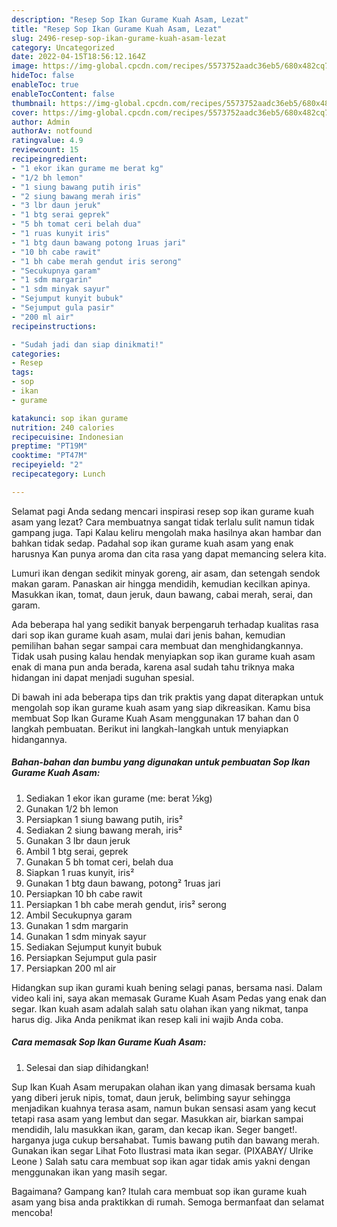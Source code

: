 ```yaml
---
description: "Resep Sop Ikan Gurame Kuah Asam, Lezat"
title: "Resep Sop Ikan Gurame Kuah Asam, Lezat"
slug: 2496-resep-sop-ikan-gurame-kuah-asam-lezat
category: Uncategorized
date: 2022-04-15T18:56:12.164Z
image: https://img-global.cpcdn.com/recipes/5573752aadc36eb5/680x482cq70/sop-ikan-gurame-kuah-asam-foto-resep-utama.jpg
hideToc: false
enableToc: true
enableTocContent: false
thumbnail: https://img-global.cpcdn.com/recipes/5573752aadc36eb5/680x482cq70/sop-ikan-gurame-kuah-asam-foto-resep-utama.jpg
cover: https://img-global.cpcdn.com/recipes/5573752aadc36eb5/680x482cq70/sop-ikan-gurame-kuah-asam-foto-resep-utama.jpg
author: Admin
authorAv: notfound
ratingvalue: 4.9
reviewcount: 15
recipeingredient:
- "1 ekor ikan gurame me berat kg"
- "1/2 bh lemon"
- "1 siung bawang putih iris"
- "2 siung bawang merah iris"
- "3 lbr daun jeruk"
- "1 btg serai geprek"
- "5 bh tomat ceri belah dua"
- "1 ruas kunyit iris"
- "1 btg daun bawang potong 1ruas jari"
- "10 bh cabe rawit"
- "1 bh cabe merah gendut iris serong"
- "Secukupnya garam"
- "1 sdm margarin"
- "1 sdm minyak sayur"
- "Sejumput kunyit bubuk"
- "Sejumput gula pasir"
- "200 ml air"
recipeinstructions:

- "Sudah jadi dan siap dinikmati!"
categories:
- Resep
tags:
- sop
- ikan
- gurame

katakunci: sop ikan gurame 
nutrition: 240 calories
recipecuisine: Indonesian
preptime: "PT19M"
cooktime: "PT47M"
recipeyield: "2"
recipecategory: Lunch

---
```



Selamat pagi Anda sedang mencari inspirasi resep sop ikan gurame kuah asam yang lezat? Cara membuatnya sangat tidak terlalu sulit namun tidak gampang juga. Tapi Kalau keliru mengolah maka hasilnya akan hambar dan bahkan tidak sedap. Padahal sop ikan gurame kuah asam yang enak harusnya Kan punya aroma dan cita rasa yang dapat memancing selera kita.


Lumuri ikan dengan sedikit minyak goreng, air asam, dan setengah sendok makan garam. Panaskan air hingga mendidih, kemudian kecilkan apinya. Masukkan ikan, tomat, daun jeruk, daun bawang, cabai merah, serai, dan garam.

Ada beberapa hal yang sedikit banyak berpengaruh terhadap kualitas rasa dari sop ikan gurame kuah asam, mulai dari jenis bahan, kemudian pemilihan bahan segar sampai cara membuat dan menghidangkannya. Tidak usah pusing kalau hendak menyiapkan sop ikan gurame kuah asam enak di mana pun anda berada, karena asal sudah tahu triknya maka hidangan ini dapat menjadi suguhan spesial.


Di bawah ini ada beberapa tips dan trik praktis yang dapat diterapkan untuk mengolah sop ikan gurame kuah asam yang siap dikreasikan. Kamu bisa membuat Sop Ikan Gurame Kuah Asam menggunakan 17 bahan dan 0 langkah pembuatan. Berikut ini langkah-langkah untuk menyiapkan hidangannya.

<!--inarticleads1-->

##### Bahan-bahan dan bumbu yang digunakan untuk pembuatan Sop Ikan Gurame Kuah Asam:

1. Sediakan 1 ekor ikan gurame (me: berat ½kg)
1. Gunakan 1/2 bh lemon
1. Persiapkan 1 siung bawang putih, iris²
1. Sediakan 2 siung bawang merah, iris²
1. Gunakan 3 lbr daun jeruk
1. Ambil 1 btg serai, geprek
1. Gunakan 5 bh tomat ceri, belah dua
1. Siapkan 1 ruas kunyit, iris²
1. Gunakan 1 btg daun bawang, potong² 1ruas jari
1. Persiapkan 10 bh cabe rawit
1. Persiapkan 1 bh cabe merah gendut, iris² serong
1. Ambil Secukupnya garam
1. Gunakan 1 sdm margarin
1. Gunakan 1 sdm minyak sayur
1. Sediakan Sejumput kunyit bubuk
1. Persiapkan Sejumput gula pasir
1. Persiapkan 200 ml air


Hidangkan sup ikan gurami kuah bening selagi panas, bersama nasi. Dalam video kali ini, saya akan memasak Gurame Kuah Asam Pedas yang enak dan segar. Ikan kuah asam adalah salah satu olahan ikan yang nikmat, tanpa harus dig. Jika Anda penikmat ikan resep kali ini wajib Anda coba. 

<!--inarticleads2-->

##### Cara memasak Sop Ikan Gurame Kuah Asam:


1. Selesai dan siap dihidangkan!

Sup Ikan Kuah Asam merupakan olahan ikan yang dimasak bersama kuah yang diberi jeruk nipis, tomat, daun jeruk, belimbing sayur sehingga menjadikan kuahnya terasa asam, namun bukan sensasi asam yang kecut tetapi rasa asam yang lembut dan segar. Masukkan air, biarkan sampai mendidih, lalu masukkan ikan, garam, dan kecap ikan. Seger banget!. harganya juga cukup bersahabat. Tumis bawang putih dan bawang merah. Gunakan ikan segar Lihat Foto Ilustrasi mata ikan segar. (PIXABAY/ Ulrike Leone ) Salah satu cara membuat sop ikan agar tidak amis yakni dengan menggunakan ikan yang masih segar. 

Bagaimana? Gampang kan? Itulah cara membuat sop ikan gurame kuah asam yang bisa anda praktikkan di rumah. Semoga bermanfaat dan selamat mencoba!
